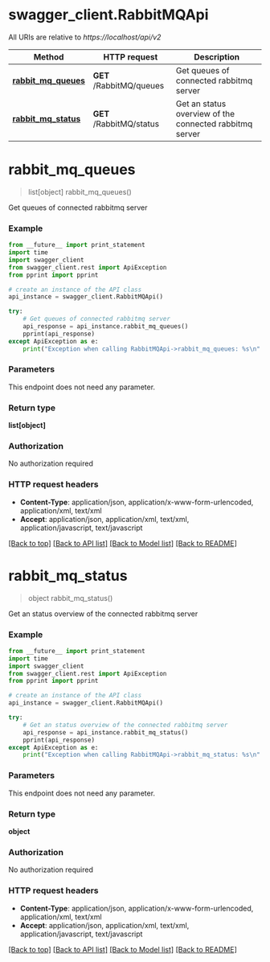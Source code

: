 # swagger_client.RabbitMQApi

All URIs are relative to *https://localhost/api/v2*

Method | HTTP request | Description
------------- | ------------- | -------------
[**rabbit_mq_queues**](RabbitMQApi.md#rabbit_mq_queues) | **GET** /RabbitMQ/queues | Get queues of connected rabbitmq server
[**rabbit_mq_status**](RabbitMQApi.md#rabbit_mq_status) | **GET** /RabbitMQ/status | Get an status overview of the connected rabbitmq server


# **rabbit_mq_queues**
> list[object] rabbit_mq_queues()

Get queues of connected rabbitmq server

### Example 
```python
from __future__ import print_statement
import time
import swagger_client
from swagger_client.rest import ApiException
from pprint import pprint

# create an instance of the API class
api_instance = swagger_client.RabbitMQApi()

try: 
    # Get queues of connected rabbitmq server
    api_response = api_instance.rabbit_mq_queues()
    pprint(api_response)
except ApiException as e:
    print("Exception when calling RabbitMQApi->rabbit_mq_queues: %s\n" % e)
```

### Parameters
This endpoint does not need any parameter.

### Return type

**list[object]**

### Authorization

No authorization required

### HTTP request headers

 - **Content-Type**: application/json, application/x-www-form-urlencoded, application/xml, text/xml
 - **Accept**: application/json, application/xml, text/xml, application/javascript, text/javascript

[[Back to top]](#) [[Back to API list]](../README.md#documentation-for-api-endpoints) [[Back to Model list]](../README.md#documentation-for-models) [[Back to README]](../README.md)

# **rabbit_mq_status**
> object rabbit_mq_status()

Get an status overview of the connected rabbitmq server

### Example 
```python
from __future__ import print_statement
import time
import swagger_client
from swagger_client.rest import ApiException
from pprint import pprint

# create an instance of the API class
api_instance = swagger_client.RabbitMQApi()

try: 
    # Get an status overview of the connected rabbitmq server
    api_response = api_instance.rabbit_mq_status()
    pprint(api_response)
except ApiException as e:
    print("Exception when calling RabbitMQApi->rabbit_mq_status: %s\n" % e)
```

### Parameters
This endpoint does not need any parameter.

### Return type

**object**

### Authorization

No authorization required

### HTTP request headers

 - **Content-Type**: application/json, application/x-www-form-urlencoded, application/xml, text/xml
 - **Accept**: application/json, application/xml, text/xml, application/javascript, text/javascript

[[Back to top]](#) [[Back to API list]](../README.md#documentation-for-api-endpoints) [[Back to Model list]](../README.md#documentation-for-models) [[Back to README]](../README.md)

